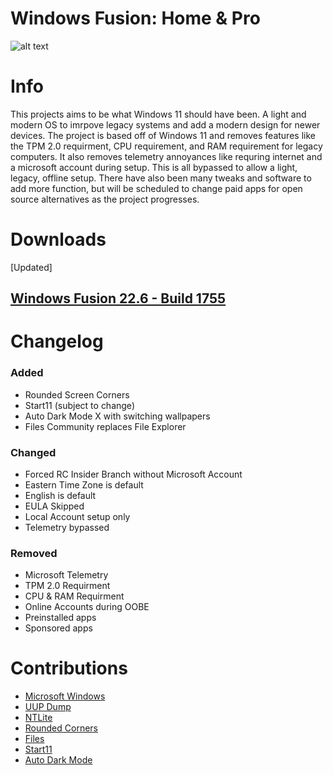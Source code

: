 # Windows Fusion: Home & Pro

![alt text](https://i.imgur.com/VeOrthl.png)

# Info
  This projects aims to be what Windows 11 should have been. A light and modern OS to imrpove legacy systems and add a modern design for newer devices.
  The project is based off of Windows 11 and removes features like the TPM 2.0 requirment, CPU requirement, and RAM requirement for legacy computers.
  It also removes telemetry annoyances like requring internet and a microsoft account during setup. This is all bypassed to allow a light, legacy, offline setup.
  There have also been many tweaks and software to add more function, but will be scheduled to change paid apps for open source alternatives as the project progresses.

# Downloads
[Updated]

## [Windows Fusion 22.6 - Build 1755]()
  
# Changelog

### Added
  - Rounded Screen Corners
  - Start11 (subject to change)
  - Auto Dark Mode X with switching wallpapers
  - Files Community replaces File Explorer

### Changed
  - Forced RC Insider Branch without Microsoft Account
  - Eastern Time Zone is default
  - English is default
  - EULA Skipped
  - Local Account setup only
  - Telemetry bypassed

### Removed
  - Microsoft Telemetry
  - TPM 2.0 Requirment
  - CPU & RAM Requirment
  - Online Accounts during OOBE
  - Preinstalled apps
  - Sponsored apps

# Contributions
  - [Microsoft Windows](https://www.microsoft.com/en-ca/software-download)
  - [UUP Dump](https://uupdump.net)
  - [NTLite](https://www.ntlite.com)
  - [Rounded Corners](https://github.com/roundedcorners)
  - [Files](https://github.com/files-community/files/)
  - [Start11](https://www.stardock.com/products/start11)
  - [Auto Dark Mode](https://github.com/AutoDarkMode)
